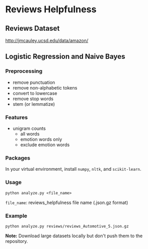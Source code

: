 # Reviews Helpfulness

## Reviews Dataset

http://jmcauley.ucsd.edu/data/amazon/

## Logistic Regression and Naive Bayes

### Preprocessing

- remove punctuation
- remove non-alphabetic tokens
- convert to lowercase
- remove stop words
- stem (or lemmatize)

### Features

- unigram counts
    - all words
    - emotion words only
    - exclude emotion words

### Packages

In your virtual environment, install `numpy`, `nltk`, and `scikit-learn`.

### Usage

```
python analyze.py <file_name>
```

`file_name`: reviews_helpfulness file name (.json.gz format)

### Example

```
python analyze.py reviews/reviews_Automotive_5.json.gz
```

**Note:** Download large datasets locally but don't push them to the repository.

